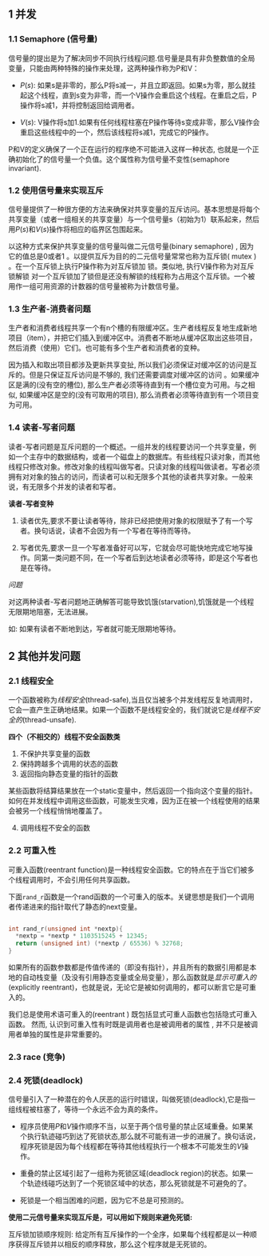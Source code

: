 ## 1 并发

### 1.1 Semaphore (信号量)

信号量的提出是为了解决同步不同执行线程问题.信号量是具有非负整数值的全局变量，只能由两种特殊的操作来处理，这两种操作称为P和V：

- $P(s)$: 如果s是非零的，那么P将s减一，并且立即返回。如果s为零，那么就挂起这个线程，直到s变为非零，而一个V操作会重启这个线程。在重启之后，P操作将s减1，并将控制返回给调用者。

- $V(s)$: V操作将s加1.如果有任何线程柱塞在P操作等待s变成非零，那么V操作会重启这些线程中的一个，然后该线程将s减1，完成它的P操作。

P和V的定义确保了一个正在运行的程序绝不可能进入这样一种状态, 也就是一个正确初始化了的信号量一个负值。这个属性称为信号量不变性(semaphore invariant).

### 1.2 使用信号量来实现互斥

信号量提供了一种很方便的方法来确保对共享变量的互斥访问。基本思想是将每个共享变量（或者一组相关的共享变量）与一个信号量s（初始为1）联系起来，然后用$P(s)$和$V(s)$操作将相应的临界区包围起来。


以这种方式来保护共享变量的信号量叫做二元信号量(binary semaphore) , 因为它的值总是0或者1 。以提供互斥为目的的二元信号量常常也称为互斥锁( mutex ) 。在一个互斥锁上执行P操作称为对互斥锁加 锁。类似地, 执行V操作称为对互斥锁解锁 对一个互斥锁加了锁但是还没有解锁的线程称为占用这个互斥锁。一个被用作一组可用资源的计数器的信号量被称为计数信号量。

### 1.3 生产者-消费者问题

生产者和消费者线程共享一个有n个槽的有限缓冲区。生产者线程反复地生成新地项目（item），并把它们插入到缓冲区中。消费者不断地从缓冲区取出这些项目，然后消费（使用）它们。也可能有多个生产者和消费者的变种。

因为插入和取出项目都涉及更新共享变扯, 所以我们必须保证对缓冲区的访问是互斥的。但是只保证互斥访问是不够的, 我们还需要调度对缓冲区的访问 。如果缓冲区是满的(没有空的槽位), 那么生产者必须等待直到有一个槽位变为可用。与之相似, 如果缓冲区是空的(没有可取用的项目), 那么消费者必须等待直到有一个项目变为可用。

### 1.4 读者-写者问题

读者-写者问题是互斥问题的一个概述。一组并发的线程要访问一个共享变量，例如一个主存中的数据结构，或者一个磁盘上的数据库。有些线程只读对象，而其他线程只修改对象。修改对象的线程叫做写者。只读对象的线程叫做读者。写者必须拥有对对象的独占的访问，而读者可以和无限多个其他的读者共享对象。一般来说，有无限多个并发的读者和写者。

**读者-写者变种**

1. 读者优先,要求不要让读者等待，除非已经把使用对象的权限赋予了有一个写者。换句话说，读者不会因为有一个写者在等待而等待。

2. 写者优先,要求一旦一个写者准备好可以写，它就会尽可能快地完成它地写操作。同第一类问题不同，在一个写者后到达地读者必须等待，即是这个写者也是在等待。

*问题*

对这两种读者-写者问题地正确解答可能导致饥饿(starvation),饥饿就是一个线程无限期地阻塞，无法进展。

如: 如果有读者不断地到达，写者就可能无限期地等待。

## 2 其他并发问题 
### 2.1 线程安全

一个函数被称为*线程安全*(thread-safe),当且仅当被多个并发线程反复地调用时，它会一直产生正确地结果。如果一个函数不是线程安全的，我们就说它是*线程不安全的*(thread-unsafe).

**四个（不相交的）线程不安全函数类**

1. 不保护共享变量的函数
2. 保持跨越多个调用的状态的函数
3. 返回指向静态变量的指针的函数

某些函数将结算结果放在一个static变量中，然后返回一个指向这个变量的指针。如何在并发线程中调用这些函数，可能发生灾难，因为正在被一个线程使用的结果会被另一个线程悄悄地覆盖了。

4. 调用线程不安全的函数

### 2.2 可重入性

可重入函数(reentrant function)是一种线程安全函数。它的特点在于当它们被多个线程调用时，不会引用任何共享函数。

下面`rand_r`函数是一个rand函数的一个可重入的版本。关键思想是我们一个调用者传递进来的指针取代了静态的next变量。

```c

int rand_r(unsigned int *nextp){
  *nextp = *nextp * 1103515245 + 12345;
  return (unsigned int) (*nextp / 65536) % 32768;
}

```

如果所有的函数参数都是传值传递的（即没有指针），并且所有的数据引用都是本地的自动栈变量（及没有引用静态变量或全局变量），那么函数就是*显示可重入的*(explicitly reentrant)，也就是说，无论它是被如何调用的，都可以断言它是可重入的。

我们总是使用术语可重入的(reentrant ) 既包括显式可重人函数也包括隐式可重入函数。 然而, 认识到可重入性有时既是调用者也是被调用者的属性 , 并不只是被调用者单独的属性是非常重要的。

### 2.3 race (竞争)


### 2.4 死锁(deadlock)

信号量引入了一种潜在的令人厌恶的运行时错误，叫做死锁(deadlock),它是指一组线程被柱塞了，等待一个永远不会为真的条件。

- 程序员使用$P$和$V$操作顺序不当，以至于两个信号量的禁止区域重叠。如果某个执行轨迹碰巧到达了死锁状态,那么就不可能有进一步的进展了。换句话说，程序死锁是因为每个线程都在等待其他线程执行一个根本不可能发生的$V$操作。

- 重叠的禁止区域引起了一组称为死锁区域(deadlock region)的状态。如果一个轨迹线碰巧达到了一个死锁区域中的状态，那么死锁就是不可避免的了。 

- 死锁是一个相当困难的问题，因为它不总是可预测的。

**使用二元信号量来实现互斥是，可以用如下规则来避免死锁:**

互斥锁加锁顺序规则: 给定所有互斥操作的一个全序，如果每个线程都是以一种顺序获得互斥锁并以相反的顺序释放，那么这个程序就是无死锁的。
